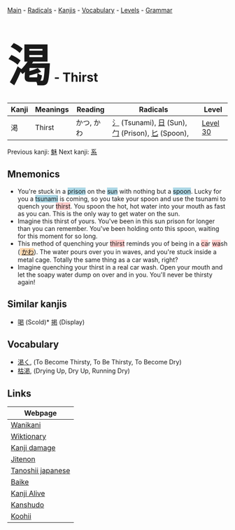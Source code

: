 <style> bigfont {font-size: 100px}</style>
[Main](../README.md) -
[Radicals](../radicals.md) -
[Kanjis](../kanjis.md) -
[Vocabulary](../vocabulary.md) -
[Levels](../levels.md) -
[Grammar](../grammar.md)
# <bigfont> 渇</bigfont> - Thirst 

| Kanji | Meanings | Reading | Radicals | Level |
| --- | --- | --- | --- | --- |
| 渇 | Thirst | かつ, かわ | [氵](../radicals/氵.md) (Tsunami), [日](../radicals/日.md) (Sun), [勹](../radicals/勹.md) (Prison), [匕](../radicals/匕.md) (Spoon),  | [Level 30](../levels/wk_level30.md) |

Previous kanji: [魅](魅.md) Next kanji: [系](系.md) 

## Mnemonics
 * You're stuck in a <span style="background-color:#ADD8E6"> prison</span> on the <span style="background-color:#ADD8E6"> sun</span> with nothing but a <span style="background-color:#ADD8E6"> spoon</span>. Lucky for you a <span style="background-color:#ADD8E6"> tsunami</span> is coming, so you take your spoon and use the tsunami to quench your <span style="background-color:#ffcccb"> thirst</span>. You spoon the hot, hot water into your mouth as fast as you can. This is the only way to get water on the sun.
* Imagine this thirst of yours. You've been in this sun prison for longer than you can remember. You've been holding onto this spoon, waiting for this moment for so long.
* This method of quenching your <span style="background-color:#ffcccb"> thirst</span> reminds you of being in a <span style="background-color:#ffcccb"> ca</span>r <span style="background-color:#ffcccb"> wa</span>sh (<span style="background-color:#fed8b1"> [かわ](https://jisho.org/search/かわ)</span>). The water pours over you in waves, and you're stuck inside a metal cage. Totally the same thing as a car wash, right?
* Imagine quenching your thirst in a real car wash. Open your mouth and let the soapy water dump on over and in you. You'll never be thirsty again!


## Similar kanjis
 * [喝](喝.md) (Scold)* [掲](掲.md) (Display)


## Vocabulary
 * [渇く](../vocabulary/渇.md), (To Become Thirsty, To Be Thirsty, To Become Dry)
* [枯渇](../vocabulary/渇.md), (Drying Up, Dry Up, Running Dry)



## Links 

| Webpage |
| --- |
| [Wanikani          ](https://www.wanikani.com/kanji/渇) |
| [Wiktionary        ](https://en.wiktionary.org/wiki/渇) |
| [Kanji damage      ](http://www.kanjidamage.com/kanji/search?utf8=✓&q=渇) |
| [Jitenon           ](https://jitenon.com/kanji/渇) |
| [Tanoshii japanese ](https://www.tanoshiijapanese.com/dictionary/kanji.cfm?k=渇) |
| [Baike             ](https://baike.baidu.com/item/渇) |
| [Kanji Alive       ](https://app.kanjialive.com/渇) |
| [Kanshudo          ](https://www.kanshudo.com/searchmn?q=渇) |
| [Koohii            ](https://kanji.koohii.com/study/kanji/渇) |

